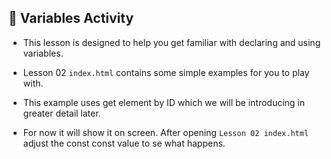 ## 📌 Variables Activity

-   This lesson is designed to help you get familiar with declaring and using variables. 

-   Lesson 02 `index.html` contains some simple examples for you to play with. 

-   This example uses get element by ID which we will be introducing in greater detail later. 

-   For now it will show it on screen.  After opening `Lesson 02 index.html` adjust the const const value to se what happens.
